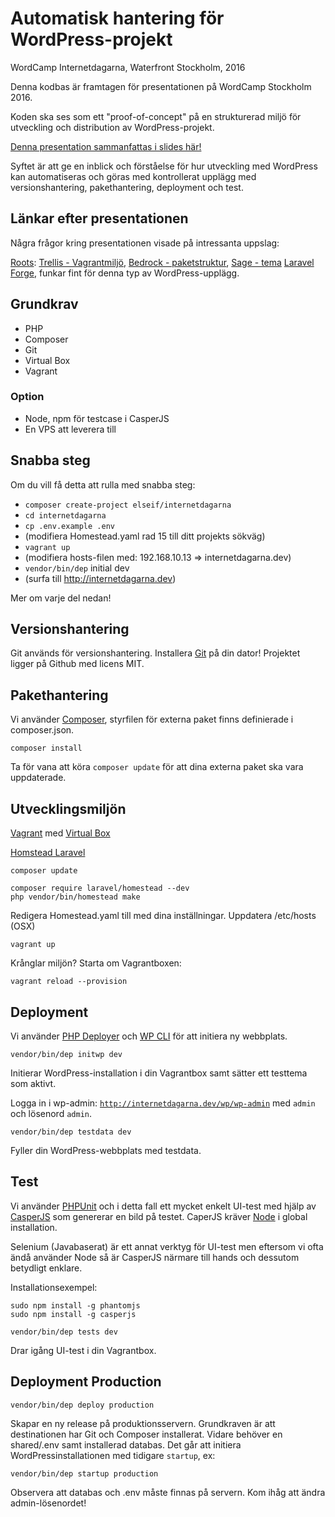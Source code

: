# Automatisk hantering för WordPress-projekt
WordCamp Internetdagarna, Waterfront Stockholm, 2016

Denna kodbas är framtagen för presentationen på WordCamp Stockholm 2016.

Koden ska ses som ett "proof-of-concept" på en strukturerad miljö för utveckling och distribution av WordPress-projekt.

[Denna presentation sammanfattas i slides här!](https://www.elseif.se/internetdagarna)

Syftet är att ge en inblick och förståelse för hur utveckling med WordPress kan automatiseras och göras med kontrollerat upplägg med versionshantering, pakethantering, deployment och test.

## Länkar efter presentationen
Några frågor kring presentationen visade på intressanta uppslag:

[Roots](https://roots.io/): [Trellis - Vagrantmiljö](https://roots.io/trellis/), [Bedrock - paketstruktur](https://roots.io/bedrock/), [Sage - tema](https://roots.io/sage/)
[Laravel Forge](https://forge.laravel.com/), funkar fint för denna typ av WordPress-upplägg.

## Grundkrav
* PHP
* Composer
* Git
* Virtual Box
* Vagrant

### Option
* Node, npm för testcase i CasperJS
* En VPS att leverera till

## Snabba steg
Om du vill få detta att rulla med snabba steg:

* `composer create-project elseif/internetdagarna`
* `cd internetdagarna`
* `cp .env.example .env`
* (modifiera Homestead.yaml rad 15 till ditt projekts sökväg)
* `vagrant up`
* (modifiera hosts-filen med: 192.168.10.13 => internetdagarna.dev)
* `vendor/bin/dep` initial dev
* (surfa till http://internetdagarna.dev)

Mer om varje del nedan!

## Versionshantering
Git används för versionshantering. Installera [Git](https://git-scm.com/downloads) på din dator!
Projektet ligger på Github med licens MIT. 

## Pakethantering
Vi använder [Composer](https://getcomposer.org/), styrfilen för externa paket finns definierade i composer.json.
```
composer install
```
Ta för vana att köra `composer update` för att dina externa paket ska vara uppdaterade.

## Utvecklingsmiljön
[Vagrant](https://www.vagrantup.com/) med [Virtual Box](https://www.virtualbox.org/)

[Homstead Laravel](https://laravel.com/docs/5.3/homestead)

```
composer update
```

```
composer require laravel/homestead --dev
php vendor/bin/homestead make
```
Redigera Homestead.yaml till med dina inställningar.
Uppdatera /etc/hosts (OSX)
```
vagrant up
```
Krånglar miljön? Starta om Vagrantboxen:
```
vagrant reload --provision
```

## Deployment
Vi använder [PHP Deployer](https://deployer.org/) och [WP CLI](https://wp-cli.org/) för att initiera ny webbplats.
```
vendor/bin/dep initwp dev
```
Initierar WordPress-installation i din Vagrantbox samt sätter ett testtema som aktivt.

Logga in i wp-admin: [`http://internetdagarna.dev/wp/wp-admin`](http://internetdagarna.dev/wp/wp-admin) med `admin` och lösenord `admin`.

```
vendor/bin/dep testdata dev
```
Fyller din WordPress-webbplats med testdata.

## Test
Vi använder [PHPUnit](https://phpunit.de/) och i detta fall ett mycket enkelt UI-test med hjälp av [CasperJS](http://casperjs.org/) som genererar en bild på testet.
CaperJS kräver [Node](https://nodejs.org/en/) i global installation.

Selenium (Javabaserat) är ett annat verktyg för UI-test men eftersom vi ofta ändå använder Node så är CasperJS närmare till hands och dessutom betydligt enklare.


Installationsexempel:
```
sudo npm install -g phantomjs
sudo npm install -g casperjs
```

```
vendor/bin/dep tests dev
```
Drar igång UI-test i din Vagrantbox.

## Deployment Production
```
vendor/bin/dep deploy production
```
Skapar en ny release på produktionsservern. Grundkraven är att destinationen har Git och Composer installerat.
Vidare behöver en shared/.env samt installerad databas. Det går att initiera WordPressinstallationen med tidigare `startup`, ex:
```
vendor/bin/dep startup production
```
Observera att databas och .env måste finnas på servern. Kom ihåg att ändra admin-lösenordet!
